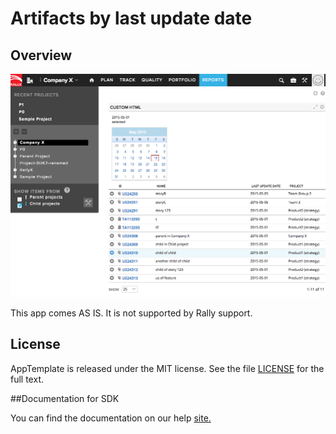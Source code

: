 Artifacts by last update date
=========================

## Overview
![](pic3.png)

This app comes AS IS. It is not supported by Rally support.
## License
AppTemplate is released under the MIT license.  See the file [LICENSE](./LICENSE) for the full text.

##Documentation for SDK

You can find the documentation on our help [site.](https://help.rallydev.com/apps/2.0/doc/)

